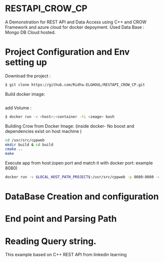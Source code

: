 # RESTAPI_CROW_CP
A Demonstration for REST API and Data Access using C++ and CROW Framework and azure cloud for docker depoyment.
Used Data Base : Mongo DB Cloud hosted.
# Project Configuration and Env setting up
Download the project : 
```sh
$ git clone https://github.com/Ridha-ELGHOUL/RESTAPI_CROW_CP.git 
```
Build docker image: 
```sh

``` 
add Volume :
```sh
$ docker run -v <host>:<container -ti <image> bash
```
Building Crow from Docker Image: (inside docker- No boost and dependencies exist on host machine )
```sh
cd /usr/src/cppweb
mkdir build & cd build
cmake ..
make 

```
Execute app from host:(open port and match it with docker port: example 8080)

```sh
docker run -v $LOCAL_HOST_PATH_PROJECT$:/usr/src/cppweb -p 8080:8080 -e PORT=8080  cppbox:latest  /usr/src/cppweb/demo-crow/build/demo_crow

```

# DataBase Creation and configuration
# End point and Parsing Path
# Reading Query string.
This example  based on C++ REST API from linkedin learning   